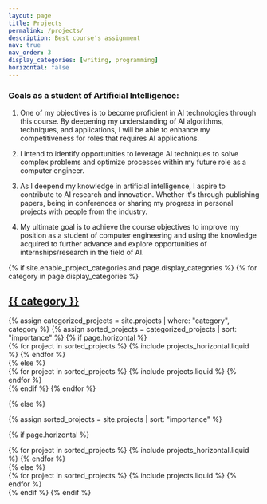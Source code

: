 ```yaml
---
layout: page
title: Projects
permalink: /projects/
description: Best course's assignment
nav: true
nav_order: 3
display_categories: [writing, programming]
horizontal: false
---
```


<H3>Goals as a student of Artificial Intelligence:</H3>

1. One of my objectives is to become proficient in AI technologies through this course. By deepening my understanding of AI algorithms, techniques, and applications, I will be able to enhance my competitiveness for roles that requires AI applications.

2. I intend to identify opportunities to leverage AI techniques to solve complex problems and optimize processes within my future role as a computer engineer.

3. As I deepend my knowledge in artificial intelligence, I aspire to contribute to AI research and innovation. Whether it's through publishing papers, being in conferences or sharing my progress in personal projects with people from the industry.

4. My ultimate goal is to achieve the course objectives to improve my position as a student of computer engineering and using the knowledge acquired to further advance and explore opportunities of internships/research in the field of AI.

<!-- pages/projects.md -->
<div class="projects">
{% if site.enable_project_categories and page.display_categories %}
  <!-- Display categorized projects -->
  {% for category in page.display_categories %}
  <a id="{{ category }}" href=".#{{ category }}">
    <h2 class="category">{{ category }}</h2>
  </a>
  {% assign categorized_projects = site.projects | where: "category", category %}
  {% assign sorted_projects = categorized_projects | sort: "importance" %}
  <!-- Generate cards for each project -->
  {% if page.horizontal %}
  <div class="container">
    <div class="row row-cols-1 row-cols-md-2">
    {% for project in sorted_projects %}
      {% include projects_horizontal.liquid %}
    {% endfor %}
    </div>
  </div>
  {% else %}
  <div class="row row-cols-1 row-cols-md-3">
    {% for project in sorted_projects %}
      {% include projects.liquid %}
    {% endfor %}
  </div>
  {% endif %}
  {% endfor %}

{% else %}

<!-- Display projects without categories -->

{% assign sorted_projects = site.projects | sort: "importance" %}

  <!-- Generate cards for each project -->

{% if page.horizontal %}

  <div class="container">
    <div class="row row-cols-1 row-cols-md-2">
    {% for project in sorted_projects %}
      {% include projects_horizontal.liquid %}
    {% endfor %}
    </div>
  </div>
  {% else %}
  <div class="row row-cols-1 row-cols-md-3">
    {% for project in sorted_projects %}
      {% include projects.liquid %}
    {% endfor %}
  </div>
  {% endif %}
{% endif %}
</div>
